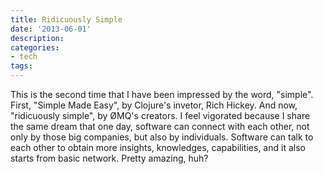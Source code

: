 ```yaml
---
title: Ridicuously Simple
date: '2013-06-01'
description:
categories:
- tech
tags:
---
```


This is the second time that I have been impressed by the word, "simple". First, "Simple Made Easy", by Clojure's invetor, Rich Hickey. And now, "ridicuously simple", by ØMQ's creators. I feel vigorated because I share the same dream that one day, software can connect with each other, not only by those big companies, but also by individuals. Software can talk to each other to obtain more insights, knowledges, capabilities, and it also starts from basic network. Pretty amazing, huh?
